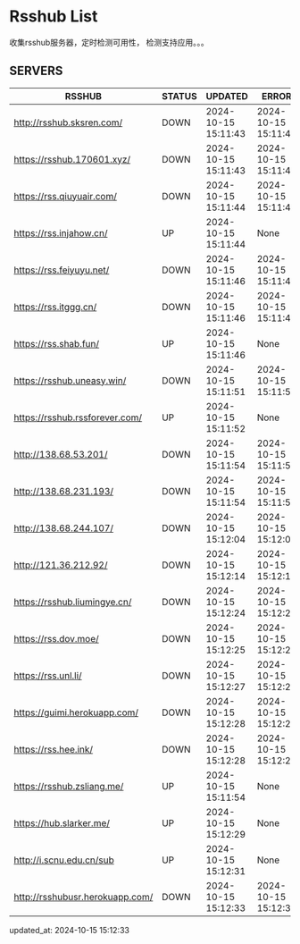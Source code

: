 # Rsshub List

收集rsshub服务器，定时检测可用性， 检测支持应用。。。


## SERVERS

|  RSSHUB   | STATUS  | UPDATED  | ERROR  | TWITTER |  
|  ----  | ----  | ----  | ----  | ---- |  
| http://rsshub.sksren.com/ | DOWN | 2024-10-15 15:11:43 | 2024-10-15 15:11:43 |  
| https://rsshub.170601.xyz/ | DOWN | 2024-10-15 15:11:43 | 2024-10-15 15:11:43 |  
| https://rss.qiuyuair.com/ | DOWN | 2024-10-15 15:11:44 | 2024-10-15 15:11:44 |  
| https://rss.injahow.cn/ | UP | 2024-10-15 15:11:44 | None ||  
| https://rss.feiyuyu.net/ | DOWN | 2024-10-15 15:11:46 | 2024-10-15 15:11:46 |  
| https://rss.itggg.cn/ | DOWN | 2024-10-15 15:11:46 | 2024-10-15 15:11:46 |  
| https://rss.shab.fun/ | UP | 2024-10-15 15:11:46 | None ||  
| https://rsshub.uneasy.win/ | DOWN | 2024-10-15 15:11:51 | 2024-10-15 15:11:51 |  
| https://rsshub.rssforever.com/ | UP | 2024-10-15 15:11:52 | None ||  
| http://138.68.53.201/ | DOWN | 2024-10-15 15:11:54 | 2024-10-15 15:11:54 |  
| http://138.68.231.193/ | DOWN | 2024-10-15 15:11:54 | 2024-10-15 15:11:54 |  
| http://138.68.244.107/ | DOWN | 2024-10-15 15:12:04 | 2024-10-15 15:12:04 |  
| http://121.36.212.92/ | DOWN | 2024-10-15 15:12:14 | 2024-10-15 15:12:14 |  
| https://rsshub.liumingye.cn/ | DOWN | 2024-10-15 15:12:24 | 2024-10-15 15:12:24 |  
| https://rss.dov.moe/ | DOWN | 2024-10-15 15:12:25 | 2024-10-15 15:12:25 |  
| https://rss.unl.li/ | DOWN | 2024-10-15 15:12:27 | 2024-10-15 15:12:27 |  
| https://guimi.herokuapp.com/ | DOWN | 2024-10-15 15:12:28 | 2024-10-15 15:12:28 |  
| https://rss.hee.ink/ | DOWN | 2024-10-15 15:12:28 | 2024-10-15 15:12:28 |  
| https://rsshub.zsliang.me/ | UP | 2024-10-15 15:11:54 | None |OK|  
| https://hub.slarker.me/ | UP | 2024-10-15 15:12:29 | None ||  
| http://i.scnu.edu.cn/sub | UP | 2024-10-15 15:12:31 | None ||  
| http://rsshubusr.herokuapp.com/ | DOWN | 2024-10-15 15:12:33 | 2024-10-15 15:12:33 |  
  

updated_at: 2024-10-15 15:12:33  
